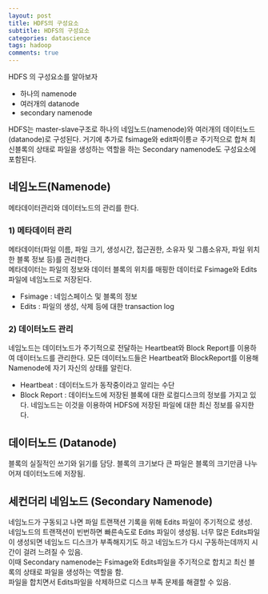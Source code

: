 ```yaml
---
layout: post
title: HDFS의 구성요소
subtitle: HDFS의 구성요소
categories: datascience
tags: hadoop
comments: true
---
```


HDFS 의 구성요소를 알아보자

- 하나의 namenode  
- 여러개의 datanode  
- secondary namenode  

HDFS는 master-slave구조로 하나의 네임노드(namenode)와 여러개의 데이터노드(datanode)로 구성된다.
거기에 추가로 fsimage와 edit파이릉ㄹ 주기적으로 합쳐 최신블록의 상태로 파일을 생성하는 역할을 하는  Secondary namenode도 구성요소에 포함된다.


## 네임노드(Namenode)
메타데이터관리와 데이터노드의 관리를 한다.

### 1) 메타데이터 관리
메타데이터(파일 이름, 파일 크기, 생성시간, 접근권한, 소유자 및 그룹소유자, 파일 위치한 블록 정보 등)를 관리한다.  
메타데이터는 파일의 정보와 데이터 블록의 위치를 매핑한 데이터로 Fsimage와 Edits파일에 네임노드로 저장된다.

- Fsimage : 네임스페이스 및 블록의 정보
- Edits : 파일의 생성, 삭제 등에 대한 transaction log

### 2) 데이터노드 관리
네임노드는 데이터노드가 주기적으로 전달하는 Heartbeat와 Block Report를 이용하여 데이터노드를 관리한다.
모든 데이터노드들은 Heartbeat와 BlockReport를 이용해 Namenode에 자기 자신의 상태를 알린다.

- Heartbeat : 데이터노드가 동작중이라고 알리는 수단
- Block Report : 데이터노드에 저장된 블록에 대한 로컬디스크의 정보를 가지고 있다. 네임노드는 이것을 이용하여 HDFS에 저장된 파일에 대한 최신 정보를 유지한다. 

## 데이터노드 (Datanode)
블록의 실질적인 쓰기와 읽기를 담당. 블록의 크기보다 큰 파일은 블록의 크기만큼 나누어져 데이터노드에 저장됨.

## 세컨더리 네임노드 (Secondary Namenode)
네임노드가 구동되고 나면 파일 트랜잭션 기록을 위해 Edits 파일이 주기적으로 생성. 네임노드의 트랜잭션이 빈번하면 빠른속도로 Edits 파일이 생성됨. 너무 많은 Edits파일이 생성되면 네임노드 디스크가 부족해지기도 하고 네임노드가 다시 구동하는데까지 시간이 걸려 느려질 수 있음.  
이때 Secondary namenode는 Fsimage와 Edits파일을 주기적으로 합치고 최신 블록의 상태로 파일을 생성하는 역할을 함.  
파일을 합치면서 Edits파일을 삭제하므로 디스크 부족 문제를 해결할 수 있음.

